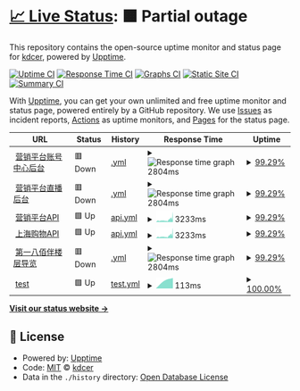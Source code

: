 # [📈 Live Status](https://kdcer.github.io/upptime): <!--live status--> **🟧 Partial outage**

This repository contains the open-source uptime monitor and status page for [kdcer](https://kdcer.github.io/upptime), powered by [Upptime](https://github.com/upptime/upptime).

[![Uptime CI](https://github.com/koj-co/upptime/workflows/Uptime%20CI/badge.svg)](https://github.com/koj-co/upptime/actions?query=workflow%3A%22Uptime+CI%22)
[![Response Time CI](https://github.com/koj-co/upptime/workflows/Response%20Time%20CI/badge.svg)](https://github.com/koj-co/upptime/actions?query=workflow%3A%22Response+Time+CI%22)
[![Graphs CI](https://github.com/koj-co/upptime/workflows/Graphs%20CI/badge.svg)](https://github.com/koj-co/upptime/actions?query=workflow%3A%22Graphs+CI%22)
[![Static Site CI](https://github.com/koj-co/upptime/workflows/Static%20Site%20CI/badge.svg)](https://github.com/koj-co/upptime/actions?query=workflow%3A%22Static+Site+CI%22)
[![Summary CI](https://github.com/koj-co/upptime/workflows/Summary%20CI/badge.svg)](https://github.com/koj-co/upptime/actions?query=workflow%3A%22Summary+CI%22)

With [Upptime](https://upptime.js.org), you can get your own unlimited and free uptime monitor and status page, powered entirely by a GitHub repository. We use [Issues](https://github.com/kdcer/upptime/issues) as incident reports, [Actions](https://github.com/kdcer/upptime/actions) as uptime monitors, and [Pages](https://kdcer.github.io/upptime) for the status page.

<!--start: status pages-->
<!-- This summary is generated by Upptime (https://github.com/upptime/upptime) -->
<!-- Do not edit this manually, your changes will be overwritten -->
<!-- prettier-ignore -->
| URL | Status | History | Response Time | Uptime |
| --- | ------ | ------- | ------------- | ------ |
| <img alt="" src="https://favicons.githubusercontent.com/account.dgshare.com" height="13"> [营销平台账号中心后台](https://account.dgshare.com) | 🟥 Down | [.yml](https://github.com/kdcer/upptime/commits/master/history/.yml) | <details><summary><img alt="Response time graph" src="./graphs//response-time-week.png" height="20"> 2804ms</summary><br><a href="https://kdcer.github.io/upptime/history/"><img alt="Response time 2190" src="https://img.shields.io/endpoint?url=https%3A%2F%2Fraw.githubusercontent.com%2Fkdcer%2Fupptime%2Fmaster%2Fapi%2F%2Fresponse-time.json"></a><br><a href="https://kdcer.github.io/upptime/history/"><img alt="24-hour response time 3325" src="https://img.shields.io/endpoint?url=https%3A%2F%2Fraw.githubusercontent.com%2Fkdcer%2Fupptime%2Fmaster%2Fapi%2F%2Fresponse-time-day.json"></a><br><a href="https://kdcer.github.io/upptime/history/"><img alt="7-day response time 2804" src="https://img.shields.io/endpoint?url=https%3A%2F%2Fraw.githubusercontent.com%2Fkdcer%2Fupptime%2Fmaster%2Fapi%2F%2Fresponse-time-week.json"></a><br><a href="https://kdcer.github.io/upptime/history/"><img alt="30-day response time 2190" src="https://img.shields.io/endpoint?url=https%3A%2F%2Fraw.githubusercontent.com%2Fkdcer%2Fupptime%2Fmaster%2Fapi%2F%2Fresponse-time-month.json"></a><br><a href="https://kdcer.github.io/upptime/history/"><img alt="1-year response time 2190" src="https://img.shields.io/endpoint?url=https%3A%2F%2Fraw.githubusercontent.com%2Fkdcer%2Fupptime%2Fmaster%2Fapi%2F%2Fresponse-time-year.json"></a></details> | <details><summary><a href="https://kdcer.github.io/upptime/history/">99.29%</a></summary><a href="https://kdcer.github.io/upptime/history/"><img alt="All-time uptime 99.79%" src="https://img.shields.io/endpoint?url=https%3A%2F%2Fraw.githubusercontent.com%2Fkdcer%2Fupptime%2Fmaster%2Fapi%2F%2Fuptime.json"></a><br><a href="https://kdcer.github.io/upptime/history/"><img alt="24-hour uptime 95.04%" src="https://img.shields.io/endpoint?url=https%3A%2F%2Fraw.githubusercontent.com%2Fkdcer%2Fupptime%2Fmaster%2Fapi%2F%2Fuptime-day.json"></a><br><a href="https://kdcer.github.io/upptime/history/"><img alt="7-day uptime 99.29%" src="https://img.shields.io/endpoint?url=https%3A%2F%2Fraw.githubusercontent.com%2Fkdcer%2Fupptime%2Fmaster%2Fapi%2F%2Fuptime-week.json"></a><br><a href="https://kdcer.github.io/upptime/history/"><img alt="30-day uptime 99.79%" src="https://img.shields.io/endpoint?url=https%3A%2F%2Fraw.githubusercontent.com%2Fkdcer%2Fupptime%2Fmaster%2Fapi%2F%2Fuptime-month.json"></a><br><a href="https://kdcer.github.io/upptime/history/"><img alt="1-year uptime 99.79%" src="https://img.shields.io/endpoint?url=https%3A%2F%2Fraw.githubusercontent.com%2Fkdcer%2Fupptime%2Fmaster%2Fapi%2F%2Fuptime-year.json"></a></details>
| <img alt="" src="https://favicons.githubusercontent.com/live.console.dgshare.com" height="13"> [营销平台直播后台](https://live.console.dgshare.com) | 🟥 Down | [.yml](https://github.com/kdcer/upptime/commits/master/history/.yml) | <details><summary><img alt="Response time graph" src="./graphs//response-time-week.png" height="20"> 2804ms</summary><br><a href="https://kdcer.github.io/upptime/history/"><img alt="Response time 2190" src="https://img.shields.io/endpoint?url=https%3A%2F%2Fraw.githubusercontent.com%2Fkdcer%2Fupptime%2Fmaster%2Fapi%2F%2Fresponse-time.json"></a><br><a href="https://kdcer.github.io/upptime/history/"><img alt="24-hour response time 3325" src="https://img.shields.io/endpoint?url=https%3A%2F%2Fraw.githubusercontent.com%2Fkdcer%2Fupptime%2Fmaster%2Fapi%2F%2Fresponse-time-day.json"></a><br><a href="https://kdcer.github.io/upptime/history/"><img alt="7-day response time 2804" src="https://img.shields.io/endpoint?url=https%3A%2F%2Fraw.githubusercontent.com%2Fkdcer%2Fupptime%2Fmaster%2Fapi%2F%2Fresponse-time-week.json"></a><br><a href="https://kdcer.github.io/upptime/history/"><img alt="30-day response time 2190" src="https://img.shields.io/endpoint?url=https%3A%2F%2Fraw.githubusercontent.com%2Fkdcer%2Fupptime%2Fmaster%2Fapi%2F%2Fresponse-time-month.json"></a><br><a href="https://kdcer.github.io/upptime/history/"><img alt="1-year response time 2190" src="https://img.shields.io/endpoint?url=https%3A%2F%2Fraw.githubusercontent.com%2Fkdcer%2Fupptime%2Fmaster%2Fapi%2F%2Fresponse-time-year.json"></a></details> | <details><summary><a href="https://kdcer.github.io/upptime/history/">99.29%</a></summary><a href="https://kdcer.github.io/upptime/history/"><img alt="All-time uptime 99.79%" src="https://img.shields.io/endpoint?url=https%3A%2F%2Fraw.githubusercontent.com%2Fkdcer%2Fupptime%2Fmaster%2Fapi%2F%2Fuptime.json"></a><br><a href="https://kdcer.github.io/upptime/history/"><img alt="24-hour uptime 95.04%" src="https://img.shields.io/endpoint?url=https%3A%2F%2Fraw.githubusercontent.com%2Fkdcer%2Fupptime%2Fmaster%2Fapi%2F%2Fuptime-day.json"></a><br><a href="https://kdcer.github.io/upptime/history/"><img alt="7-day uptime 99.29%" src="https://img.shields.io/endpoint?url=https%3A%2F%2Fraw.githubusercontent.com%2Fkdcer%2Fupptime%2Fmaster%2Fapi%2F%2Fuptime-week.json"></a><br><a href="https://kdcer.github.io/upptime/history/"><img alt="30-day uptime 99.79%" src="https://img.shields.io/endpoint?url=https%3A%2F%2Fraw.githubusercontent.com%2Fkdcer%2Fupptime%2Fmaster%2Fapi%2F%2Fuptime-month.json"></a><br><a href="https://kdcer.github.io/upptime/history/"><img alt="1-year uptime 99.79%" src="https://img.shields.io/endpoint?url=https%3A%2F%2Fraw.githubusercontent.com%2Fkdcer%2Fupptime%2Fmaster%2Fapi%2F%2Fuptime-year.json"></a></details>
| <img alt="" src="https://favicons.githubusercontent.com/api.dgshare.com" height="13"> [营销平台API](https://api.dgshare.com) | 🟩 Up | [api.yml](https://github.com/kdcer/upptime/commits/master/history/api.yml) | <details><summary><img alt="Response time graph" src="./graphs/api/response-time-week.png" height="20"> 3233ms</summary><br><a href="https://kdcer.github.io/upptime/history/api"><img alt="Response time 2169" src="https://img.shields.io/endpoint?url=https%3A%2F%2Fraw.githubusercontent.com%2Fkdcer%2Fupptime%2Fmaster%2Fapi%2Fapi%2Fresponse-time.json"></a><br><a href="https://kdcer.github.io/upptime/history/api"><img alt="24-hour response time 6121" src="https://img.shields.io/endpoint?url=https%3A%2F%2Fraw.githubusercontent.com%2Fkdcer%2Fupptime%2Fmaster%2Fapi%2Fapi%2Fresponse-time-day.json"></a><br><a href="https://kdcer.github.io/upptime/history/api"><img alt="7-day response time 3233" src="https://img.shields.io/endpoint?url=https%3A%2F%2Fraw.githubusercontent.com%2Fkdcer%2Fupptime%2Fmaster%2Fapi%2Fapi%2Fresponse-time-week.json"></a><br><a href="https://kdcer.github.io/upptime/history/api"><img alt="30-day response time 2169" src="https://img.shields.io/endpoint?url=https%3A%2F%2Fraw.githubusercontent.com%2Fkdcer%2Fupptime%2Fmaster%2Fapi%2Fapi%2Fresponse-time-month.json"></a><br><a href="https://kdcer.github.io/upptime/history/api"><img alt="1-year response time 2169" src="https://img.shields.io/endpoint?url=https%3A%2F%2Fraw.githubusercontent.com%2Fkdcer%2Fupptime%2Fmaster%2Fapi%2Fapi%2Fresponse-time-year.json"></a></details> | <details><summary><a href="https://kdcer.github.io/upptime/history/api">99.29%</a></summary><a href="https://kdcer.github.io/upptime/history/api"><img alt="All-time uptime 99.79%" src="https://img.shields.io/endpoint?url=https%3A%2F%2Fraw.githubusercontent.com%2Fkdcer%2Fupptime%2Fmaster%2Fapi%2Fapi%2Fuptime.json"></a><br><a href="https://kdcer.github.io/upptime/history/api"><img alt="24-hour uptime 95.04%" src="https://img.shields.io/endpoint?url=https%3A%2F%2Fraw.githubusercontent.com%2Fkdcer%2Fupptime%2Fmaster%2Fapi%2Fapi%2Fuptime-day.json"></a><br><a href="https://kdcer.github.io/upptime/history/api"><img alt="7-day uptime 99.29%" src="https://img.shields.io/endpoint?url=https%3A%2F%2Fraw.githubusercontent.com%2Fkdcer%2Fupptime%2Fmaster%2Fapi%2Fapi%2Fuptime-week.json"></a><br><a href="https://kdcer.github.io/upptime/history/api"><img alt="30-day uptime 99.79%" src="https://img.shields.io/endpoint?url=https%3A%2F%2Fraw.githubusercontent.com%2Fkdcer%2Fupptime%2Fmaster%2Fapi%2Fapi%2Fuptime-month.json"></a><br><a href="https://kdcer.github.io/upptime/history/api"><img alt="1-year uptime 99.79%" src="https://img.shields.io/endpoint?url=https%3A%2F%2Fraw.githubusercontent.com%2Fkdcer%2Fupptime%2Fmaster%2Fapi%2Fapi%2Fuptime-year.json"></a></details>
| <img alt="" src="https://favicons.githubusercontent.com/api.shopping-shanghai.com" height="13"> [上海购物API](https://api.shopping-shanghai.com/api/v1/home/index) | 🟩 Up | [api.yml](https://github.com/kdcer/upptime/commits/master/history/api.yml) | <details><summary><img alt="Response time graph" src="./graphs/api/response-time-week.png" height="20"> 3233ms</summary><br><a href="https://kdcer.github.io/upptime/history/api"><img alt="Response time 2169" src="https://img.shields.io/endpoint?url=https%3A%2F%2Fraw.githubusercontent.com%2Fkdcer%2Fupptime%2Fmaster%2Fapi%2Fapi%2Fresponse-time.json"></a><br><a href="https://kdcer.github.io/upptime/history/api"><img alt="24-hour response time 6121" src="https://img.shields.io/endpoint?url=https%3A%2F%2Fraw.githubusercontent.com%2Fkdcer%2Fupptime%2Fmaster%2Fapi%2Fapi%2Fresponse-time-day.json"></a><br><a href="https://kdcer.github.io/upptime/history/api"><img alt="7-day response time 3233" src="https://img.shields.io/endpoint?url=https%3A%2F%2Fraw.githubusercontent.com%2Fkdcer%2Fupptime%2Fmaster%2Fapi%2Fapi%2Fresponse-time-week.json"></a><br><a href="https://kdcer.github.io/upptime/history/api"><img alt="30-day response time 2169" src="https://img.shields.io/endpoint?url=https%3A%2F%2Fraw.githubusercontent.com%2Fkdcer%2Fupptime%2Fmaster%2Fapi%2Fapi%2Fresponse-time-month.json"></a><br><a href="https://kdcer.github.io/upptime/history/api"><img alt="1-year response time 2169" src="https://img.shields.io/endpoint?url=https%3A%2F%2Fraw.githubusercontent.com%2Fkdcer%2Fupptime%2Fmaster%2Fapi%2Fapi%2Fresponse-time-year.json"></a></details> | <details><summary><a href="https://kdcer.github.io/upptime/history/api">99.29%</a></summary><a href="https://kdcer.github.io/upptime/history/api"><img alt="All-time uptime 99.79%" src="https://img.shields.io/endpoint?url=https%3A%2F%2Fraw.githubusercontent.com%2Fkdcer%2Fupptime%2Fmaster%2Fapi%2Fapi%2Fuptime.json"></a><br><a href="https://kdcer.github.io/upptime/history/api"><img alt="24-hour uptime 95.04%" src="https://img.shields.io/endpoint?url=https%3A%2F%2Fraw.githubusercontent.com%2Fkdcer%2Fupptime%2Fmaster%2Fapi%2Fapi%2Fuptime-day.json"></a><br><a href="https://kdcer.github.io/upptime/history/api"><img alt="7-day uptime 99.29%" src="https://img.shields.io/endpoint?url=https%3A%2F%2Fraw.githubusercontent.com%2Fkdcer%2Fupptime%2Fmaster%2Fapi%2Fapi%2Fuptime-week.json"></a><br><a href="https://kdcer.github.io/upptime/history/api"><img alt="30-day uptime 99.79%" src="https://img.shields.io/endpoint?url=https%3A%2F%2Fraw.githubusercontent.com%2Fkdcer%2Fupptime%2Fmaster%2Fapi%2Fapi%2Fuptime-month.json"></a><br><a href="https://kdcer.github.io/upptime/history/api"><img alt="1-year uptime 99.79%" src="https://img.shields.io/endpoint?url=https%3A%2F%2Fraw.githubusercontent.com%2Fkdcer%2Fupptime%2Fmaster%2Fapi%2Fapi%2Fuptime-year.json"></a></details>
| <img alt="" src="https://favicons.githubusercontent.com/sum.kdcer.com" height="13"> [第一八佰伴楼层导览](https://sum.kdcer.com/bbb-shopping/view/index.html?LevelId=1) | 🟥 Down | [.yml](https://github.com/kdcer/upptime/commits/master/history/.yml) | <details><summary><img alt="Response time graph" src="./graphs//response-time-week.png" height="20"> 2804ms</summary><br><a href="https://kdcer.github.io/upptime/history/"><img alt="Response time 2190" src="https://img.shields.io/endpoint?url=https%3A%2F%2Fraw.githubusercontent.com%2Fkdcer%2Fupptime%2Fmaster%2Fapi%2F%2Fresponse-time.json"></a><br><a href="https://kdcer.github.io/upptime/history/"><img alt="24-hour response time 3325" src="https://img.shields.io/endpoint?url=https%3A%2F%2Fraw.githubusercontent.com%2Fkdcer%2Fupptime%2Fmaster%2Fapi%2F%2Fresponse-time-day.json"></a><br><a href="https://kdcer.github.io/upptime/history/"><img alt="7-day response time 2804" src="https://img.shields.io/endpoint?url=https%3A%2F%2Fraw.githubusercontent.com%2Fkdcer%2Fupptime%2Fmaster%2Fapi%2F%2Fresponse-time-week.json"></a><br><a href="https://kdcer.github.io/upptime/history/"><img alt="30-day response time 2190" src="https://img.shields.io/endpoint?url=https%3A%2F%2Fraw.githubusercontent.com%2Fkdcer%2Fupptime%2Fmaster%2Fapi%2F%2Fresponse-time-month.json"></a><br><a href="https://kdcer.github.io/upptime/history/"><img alt="1-year response time 2190" src="https://img.shields.io/endpoint?url=https%3A%2F%2Fraw.githubusercontent.com%2Fkdcer%2Fupptime%2Fmaster%2Fapi%2F%2Fresponse-time-year.json"></a></details> | <details><summary><a href="https://kdcer.github.io/upptime/history/">99.29%</a></summary><a href="https://kdcer.github.io/upptime/history/"><img alt="All-time uptime 99.79%" src="https://img.shields.io/endpoint?url=https%3A%2F%2Fraw.githubusercontent.com%2Fkdcer%2Fupptime%2Fmaster%2Fapi%2F%2Fuptime.json"></a><br><a href="https://kdcer.github.io/upptime/history/"><img alt="24-hour uptime 95.04%" src="https://img.shields.io/endpoint?url=https%3A%2F%2Fraw.githubusercontent.com%2Fkdcer%2Fupptime%2Fmaster%2Fapi%2F%2Fuptime-day.json"></a><br><a href="https://kdcer.github.io/upptime/history/"><img alt="7-day uptime 99.29%" src="https://img.shields.io/endpoint?url=https%3A%2F%2Fraw.githubusercontent.com%2Fkdcer%2Fupptime%2Fmaster%2Fapi%2F%2Fuptime-week.json"></a><br><a href="https://kdcer.github.io/upptime/history/"><img alt="30-day uptime 99.79%" src="https://img.shields.io/endpoint?url=https%3A%2F%2Fraw.githubusercontent.com%2Fkdcer%2Fupptime%2Fmaster%2Fapi%2F%2Fuptime-month.json"></a><br><a href="https://kdcer.github.io/upptime/history/"><img alt="1-year uptime 99.79%" src="https://img.shields.io/endpoint?url=https%3A%2F%2Fraw.githubusercontent.com%2Fkdcer%2Fupptime%2Fmaster%2Fapi%2F%2Fuptime-year.json"></a></details>
| <img alt="" src="https://favicons.githubusercontent.com/google.com" height="13"> [test](https://google.com) | 🟩 Up | [test.yml](https://github.com/kdcer/upptime/commits/master/history/test.yml) | <details><summary><img alt="Response time graph" src="./graphs/test/response-time-week.png" height="20"> 113ms</summary><br><a href="https://kdcer.github.io/upptime/history/test"><img alt="Response time 113" src="https://img.shields.io/endpoint?url=https%3A%2F%2Fraw.githubusercontent.com%2Fkdcer%2Fupptime%2Fmaster%2Fapi%2Ftest%2Fresponse-time.json"></a><br><a href="https://kdcer.github.io/upptime/history/test"><img alt="24-hour response time 113" src="https://img.shields.io/endpoint?url=https%3A%2F%2Fraw.githubusercontent.com%2Fkdcer%2Fupptime%2Fmaster%2Fapi%2Ftest%2Fresponse-time-day.json"></a><br><a href="https://kdcer.github.io/upptime/history/test"><img alt="7-day response time 113" src="https://img.shields.io/endpoint?url=https%3A%2F%2Fraw.githubusercontent.com%2Fkdcer%2Fupptime%2Fmaster%2Fapi%2Ftest%2Fresponse-time-week.json"></a><br><a href="https://kdcer.github.io/upptime/history/test"><img alt="30-day response time 113" src="https://img.shields.io/endpoint?url=https%3A%2F%2Fraw.githubusercontent.com%2Fkdcer%2Fupptime%2Fmaster%2Fapi%2Ftest%2Fresponse-time-month.json"></a><br><a href="https://kdcer.github.io/upptime/history/test"><img alt="1-year response time 113" src="https://img.shields.io/endpoint?url=https%3A%2F%2Fraw.githubusercontent.com%2Fkdcer%2Fupptime%2Fmaster%2Fapi%2Ftest%2Fresponse-time-year.json"></a></details> | <details><summary><a href="https://kdcer.github.io/upptime/history/test">100.00%</a></summary><a href="https://kdcer.github.io/upptime/history/test"><img alt="All-time uptime 100.00%" src="https://img.shields.io/endpoint?url=https%3A%2F%2Fraw.githubusercontent.com%2Fkdcer%2Fupptime%2Fmaster%2Fapi%2Ftest%2Fuptime.json"></a><br><a href="https://kdcer.github.io/upptime/history/test"><img alt="24-hour uptime 100.00%" src="https://img.shields.io/endpoint?url=https%3A%2F%2Fraw.githubusercontent.com%2Fkdcer%2Fupptime%2Fmaster%2Fapi%2Ftest%2Fuptime-day.json"></a><br><a href="https://kdcer.github.io/upptime/history/test"><img alt="7-day uptime 100.00%" src="https://img.shields.io/endpoint?url=https%3A%2F%2Fraw.githubusercontent.com%2Fkdcer%2Fupptime%2Fmaster%2Fapi%2Ftest%2Fuptime-week.json"></a><br><a href="https://kdcer.github.io/upptime/history/test"><img alt="30-day uptime 100.00%" src="https://img.shields.io/endpoint?url=https%3A%2F%2Fraw.githubusercontent.com%2Fkdcer%2Fupptime%2Fmaster%2Fapi%2Ftest%2Fuptime-month.json"></a><br><a href="https://kdcer.github.io/upptime/history/test"><img alt="1-year uptime 100.00%" src="https://img.shields.io/endpoint?url=https%3A%2F%2Fraw.githubusercontent.com%2Fkdcer%2Fupptime%2Fmaster%2Fapi%2Ftest%2Fuptime-year.json"></a></details>

<!--end: status pages-->

[**Visit our status website →**](https://kdcer.github.io/upptime)

## 📄 License

- Powered by: [Upptime](https://github.com/upptime/upptime)
- Code: [MIT](./LICENSE) © [kdcer](https://kdcer.github.io/upptime)
- Data in the `./history` directory: [Open Database License](https://opendatacommons.org/licenses/odbl/1-0/)
